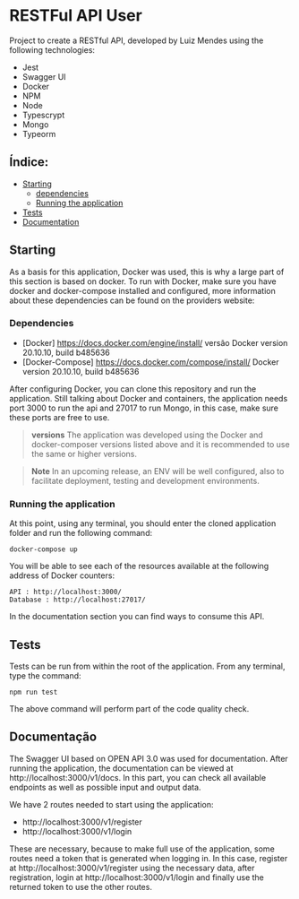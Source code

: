 # RESTFul API User

Project to create a RESTful API, developed by Luiz Mendes using the following technologies:

- Jest
- Swagger UI
- Docker
- NPM
- Node
- Typescrypt
- Mongo
- Typeorm

## Índice:
- [Starting](#starting)
	- [dependencies](#dependencies)
	- [Running the application](#running-the-application)
- [Tests](#tests)
- [Documentation](#documentation)

## Starting
As a basis for this application, Docker was used, this is why a large part of this section is based on docker. To run with Docker, make sure you have docker and docker-compose installed and configured, more information about these dependencies can be found on the providers website:

### Dependencies
- [Docker] https://docs.docker.com/engine/install/ versão Docker version 20.10.10, build b485636
- [Docker-Compose] https://docs.docker.com/compose/install/ Docker version 20.10.10, build b485636

After configuring Docker, you can clone this repository and run the application. Still talking about Docker and containers, the application needs port 3000 to run the api and 27017 to run Mongo, in this case, make sure these ports are free to use.


> **versions** The application was developed using the Docker and docker-composer versions listed above and it is recommended to use the same or higher versions.

> **Note** In an upcoming release, an ENV will be well configured, also to facilitate deployment, testing and development environments.
### Running the application

At this point, using any terminal, you should enter the cloned application folder and run the following command:

```
docker-compose up
```

You will be able to see each of the resources available at the following address of Docker counters:

```
API : http://localhost:3000/
Database : http://localhost:27017/
```

In the documentation section you can find ways to consume this API.

## Tests

Tests can be run from within the root of the application. From any terminal, type the command:


```
npm run test
```

The above command will perform part of the code quality check.
## Documentação

The Swagger UI based on OPEN API 3.0 was used for documentation. After running the application, the documentation can be viewed at http://localhost:3000/v1/docs. In this part, you can check all available endpoints as well as possible input and output data.

We have 2 routes needed to start using the application:
 
 - http://localhost:3000/v1/register
 - http://localhost:3000/v1/login

These are necessary, because to make full use of the application, some routes need a token that is generated when logging in. In this case, register at http://localhost:3000/v1/register using the necessary data, after registration, login at http://localhost:3000/v1/login and finally use the returned token to use the other routes.
